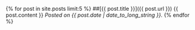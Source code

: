 {% for post in site.posts limit:5 %}
  ##[{{ post.title }}]({{ post.url }})
  {{ post.content }}
  *Posted on {{ post.date | date_to_long_string }}.*
{% endfor %}